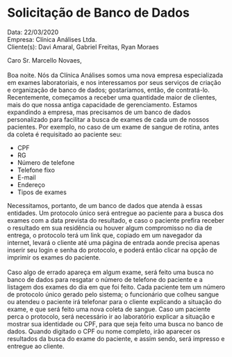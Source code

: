 # Solicitação de Banco de Dados

Data: 22/03/2020 <br>
Empresa: Clínica Análises Ltda. <br>
Cliente(s): Davi Amaral, Gabriel Freitas, Ryan Moraes <br>

<p>
	Caro Sr. Marcello Novaes,
<br>
<br>
	Boa noite. Nós da Clínica Análises somos uma nova empresa especializada em exames laboratoriais, e nos interessamos por seus serviços de criação e organização de banco de dados; gostaríamos, então, de contratá-lo. Recentemente, começamos a receber uma quantidade maior de clientes, mais do que nossa antiga capacidade de gerenciamento. Estamos expandindo a empresa, mas precisamos de um banco de dados personalizado para facilitar a busca de exames de cada um de nossos pacientes. Por exemplo, no caso de um exame de sangue de rotina, antes da coleta é requisitado ao paciente seu:
	<ul>
		<li> CPF
		<li> RG
		<li> Número de telefone
		<li> Telefone fixo
		<li> E-mail
		<li> Endereço
		<li> Tipos de exames
	</ul>
	Necessitamos, portanto, de um banco de dados que atenda à essas entidades. Um protocolo único será entregue ao paciente para a busca dos exames com a data prevista do resultado, e caso o paciente prefira receber o resultado em sua residência ou houver algum compromisso no dia de entrega, o protocolo terá um link que, copiado em um navegador da internet, levará o cliente até uma página de entrada aonde precisa apenas inserir seu login e senha do protocolo, e poderá então clicar na opção de imprimir os exames do paciente.
<br>
<br>
	Caso algo de errado apareça em algum exame, será feito uma busca no banco de dados para resgatar o número de telefone do paciente e a listagem dos exames do dia em que foi feito. Cada paciente tem um número de protocolo único gerado pelo sistema; o funcionário que colheu sangue ou atendeu o paciente irá telefonar para o cliente explicando a situação do exame, e que será feito uma nova coleta de sangue. Caso um paciente perca o protocolo, será necessário ir ao laboratório explicar a situação e mostrar sua identidade ou CPF, para que seja feito uma busca no banco de dados. Quando digitado o CPF ou nome completo, irão aparecer os resultados da busca do exame do paciente, e assim sendo, será impresso e entregue ao cliente.
</p>
